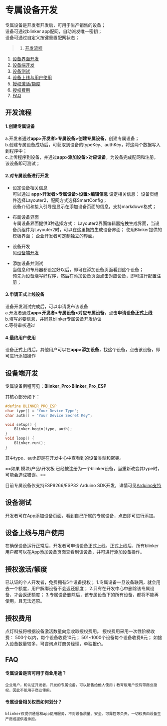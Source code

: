 # 专属设备开发  
专属设备是开发者开发后，可用于生产销售的设备；  
设备可通过blinker app配网，自动派发唯一密钥；  
设备可通过自定义按键重置配网状态；  
>1. [开发流程](#开发流程 "开发流程")
1. [设备界面开发](#设备界面开发 "设备界面开发")
1. [设备端开发](#设备端开发 "设备端开发")
1. [设备测试](#设备测试 "设备测试")
1. [设备上线与用户使用](#设备上线与用户使用 "设备上线与用户使用")
1. [授权激活/额度](#授权激活/额度 "授权激活/额度")
1. [授权费用](#授权费用 "授权费用")
1. [FAQ](#FAQ "FAQ")


## 开发流程  
#### 1.创建专属设备  
a.开发者通过**app>开发者>专属设备>创建专属设备**，创建专属设备；  
b.创建专属设备成功后，可获取到设备的typeKey、authKey，将这两个数据写入到程序中；  
c.上传程序到设备，并通过**app>添加设备>对应设备**，为设备完成配网和注册，该设备即可测试；  

#### 2.对专属设备进行开发  
- 设定设备相关信息  
可以通过 **app>开发者>专属设备>设置>编辑信息** 设定相关信息：
设备页组件选择Layouter2，配网方式选择SmartConfig；  
设备介绍和接入引导是显示在添加设备页面的信息，支持markdown格式；   
- 布局设备界面  
专属设备界面提供3种选择方式：
Layouter2界面编辑器拖拽生成界面，当设备页组件为Layouter2时，可以在这里拖拽生成设备界面；
使用Blinker提供的模板界面；
企业开发者可定制独立的界面。

- 设备开发  
见[设备端开发](#设备端开发 "设备端开发")
- 添加设备并测试  
当信息和布局器都设定好以后，即可在添加设备页面看到这个设备；  
预先为设备烧写好程序，然后在添加设备页面点击对应设备，即可进行配置注册；  

#### 3.申请正式上线设备  
设备开发测试完成后，可以申请发布该设备  
a.开发者通过**app>开发者>专属设备>对应专属设备**，点击**申请设备正式上线**  
b.填写必要信息，并同意blinker专属设备开发协议  
c.等待审核通过  

#### 4.最终用户使用  
设备正式上线后，其他用户可以在**app>添加设备**，找这个设备，点击该设备，即可进行添加操作    

## 设备端开发  
专属设备例程可见：**Blinker_Pro>Blinker_Pro_ESP**  

其核心部分如下：  
```c++
#define BLINKER_PRO_ESP
char type[] = "Your Device Type";
char auth[] = "Your Device Secret Key";

void setup() {
    Blinker.begin(type, auth);
}
void loop() {
    Blinker.run();
}
```
其中type、auth即是在开发中心中查看到的设备类型和密钥。  

==如果 模块\产品\开发板 已经被注册为一个blinker设备，当重新改变其type时，可能会造成错误。==  

目前专属设备仅支持ESP8266/ESP32 Arduino SDK开发，详情可见[Arduino支持](?file=009-专属设备开发/02-Arduino支持)

## 设备测试  
开发者可在App添加设备页面，看到自己所属的专属设备，点击即可进行添加。

## 设备上线与用户使用  
在确保设备运行正常后，开发者可申请设备正式上线。正式上线后，所有blinker用户都可以在App添加设备页面查看到该设备，并可进行添加设备操作。

## 授权激活/额度  
已认证的个人开发者，免费拥有5个设备授权；
1.专属设备一旦设备联网，就会用去一个额度，用户解绑设备不会返还额度；
2.只有在开发中心中删除该专属设备，才会返还额度；
3.专属设备删除后，该专属设备下的所有设备，都将不能再使用，且无法还原。

## 授权费用
点灯科技将根据设备激活数量向您收取授权费用。
授权费用采用一次性阶梯收费：
500个以内，每个设备收费10元；
501~1000个设备每个设备收费8元；
如接入设备数量较多，可咨询点灯商务经理，单独报价。
 

## FAQ  
#### 专属设备是否可用于商业用途？
    企业用户，和认证开发者，开发的专属设备，可以销售给他人使用；教育版用户没有带商业授权，因此不能用于商业使用。
#### 专属设备相关权责如何划分？
    blinker仅提供通信和app使用服务，不对设备质量、安全、可靠性等负责。一切权责由设备生产商或提供者承担。  

